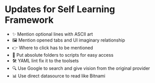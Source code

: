 # Updates for Self Learning Framework

- ✨ Mention optional lines with ASCII art
- 🖼️ Mention opened tabs and UI imaginary relationship
- 👉 Where to click has to be mentioned
- 📂 Put absolute folders to scripts for easy access
- 🛠️ YAML lint fix it to the toolsets
- 🔍 Use Google to search and give vision from the original provider
- 📊 Use direct datasource to read like Bitnami

